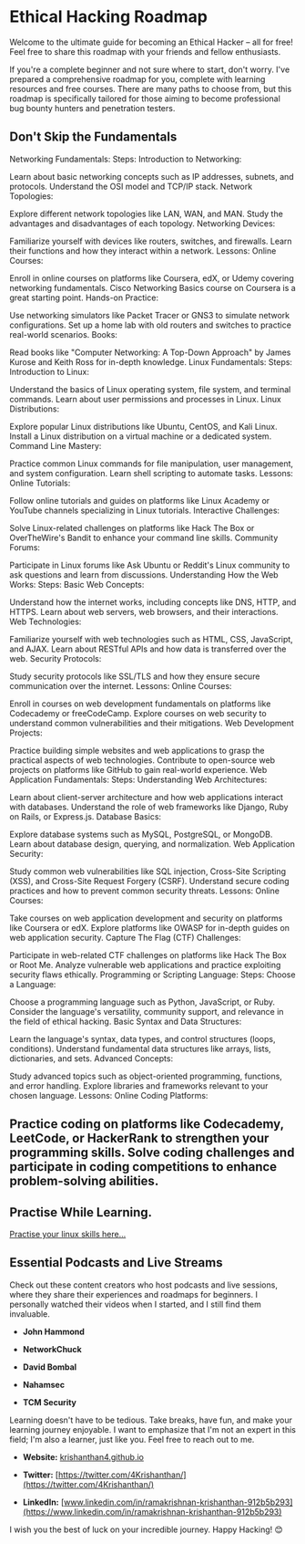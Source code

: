# Ethical Hacking Roadmap

Welcome to the ultimate guide for becoming an Ethical Hacker – all for free! Feel free to share this roadmap with your friends and fellow enthusiasts.

If you're a complete beginner and not sure where to start, don't worry. I've prepared a comprehensive roadmap for you, complete with learning resources and free courses. There are many paths to choose from, but this roadmap is specifically tailored for those aiming to become professional bug bounty hunters and penetration testers.

## Don't Skip the Fundamentals

Networking Fundamentals:
Steps:
Introduction to Networking:

Learn about basic networking concepts such as IP addresses, subnets, and protocols.
Understand the OSI model and TCP/IP stack.
Network Topologies:

Explore different network topologies like LAN, WAN, and MAN.
Study the advantages and disadvantages of each topology.
Networking Devices:

Familiarize yourself with devices like routers, switches, and firewalls.
Learn their functions and how they interact within a network.
Lessons:
Online Courses:

Enroll in online courses on platforms like Coursera, edX, or Udemy covering networking fundamentals.
Cisco Networking Basics course on Coursera is a great starting point.
Hands-on Practice:

Use networking simulators like Packet Tracer or GNS3 to simulate network configurations.
Set up a home lab with old routers and switches to practice real-world scenarios.
Books:

Read books like "Computer Networking: A Top-Down Approach" by James Kurose and Keith Ross for in-depth knowledge.
Linux Fundamentals:
Steps:
Introduction to Linux:

Understand the basics of Linux operating system, file system, and terminal commands.
Learn about user permissions and processes in Linux.
Linux Distributions:

Explore popular Linux distributions like Ubuntu, CentOS, and Kali Linux.
Install a Linux distribution on a virtual machine or a dedicated system.
Command Line Mastery:

Practice common Linux commands for file manipulation, user management, and system configuration.
Learn shell scripting to automate tasks.
Lessons:
Online Tutorials:

Follow online tutorials and guides on platforms like Linux Academy or YouTube channels specializing in Linux tutorials.
Interactive Challenges:

Solve Linux-related challenges on platforms like Hack The Box or OverTheWire's Bandit to enhance your command line skills.
Community Forums:

Participate in Linux forums like Ask Ubuntu or Reddit's Linux community to ask questions and learn from discussions.
Understanding How the Web Works:
Steps:
Basic Web Concepts:

Understand how the internet works, including concepts like DNS, HTTP, and HTTPS.
Learn about web servers, web browsers, and their interactions.
Web Technologies:

Familiarize yourself with web technologies such as HTML, CSS, JavaScript, and AJAX.
Learn about RESTful APIs and how data is transferred over the web.
Security Protocols:

Study security protocols like SSL/TLS and how they ensure secure communication over the internet.
Lessons:
Online Courses:

Enroll in courses on web development fundamentals on platforms like Codecademy or freeCodeCamp.
Explore courses on web security to understand common vulnerabilities and their mitigations.
Web Development Projects:

Practice building simple websites and web applications to grasp the practical aspects of web technologies.
Contribute to open-source web projects on platforms like GitHub to gain real-world experience.
Web Application Fundamentals:
Steps:
Understanding Web Architectures:

Learn about client-server architecture and how web applications interact with databases.
Understand the role of web frameworks like Django, Ruby on Rails, or Express.js.
Database Basics:

Explore database systems such as MySQL, PostgreSQL, or MongoDB.
Learn about database design, querying, and normalization.
Web Application Security:

Study common web vulnerabilities like SQL injection, Cross-Site Scripting (XSS), and Cross-Site Request Forgery (CSRF).
Understand secure coding practices and how to prevent common security threats.
Lessons:
Online Courses:

Take courses on web application development and security on platforms like Coursera or edX.
Explore platforms like OWASP for in-depth guides on web application security.
Capture The Flag (CTF) Challenges:

Participate in web-related CTF challenges on platforms like Hack The Box or Root Me.
Analyze vulnerable web applications and practice exploiting security flaws ethically.
Programming or Scripting Language:
Steps:
Choose a Language:

Choose a programming language such as Python, JavaScript, or Ruby.
Consider the language's versatility, community support, and relevance in the field of ethical hacking.
Basic Syntax and Data Structures:

Learn the language's syntax, data types, and control structures (loops, conditions).
Understand fundamental data structures like arrays, lists, dictionaries, and sets.
Advanced Concepts:

Study advanced topics such as object-oriented programming, functions, and error handling.
Explore libraries and frameworks relevant to your chosen language.
Lessons:
Online Coding Platforms:

Practice coding on platforms like Codecademy, LeetCode, or HackerRank to strengthen your programming skills.
Solve coding challenges and participate in coding competitions to enhance problem-solving abilities.
---
## Practise While Learning.
[Practise your linux skills here...](https://cmdchallenge.com/)

## Essential Podcasts and Live Streams

Check out these content creators who host podcasts and live sessions, where they share their experiences and roadmaps for beginners. I personally watched their videos when I started, and I still find them invaluable.

- **John Hammond**
  
- **NetworkChuck**
  
- **David Bombal**
  
- **Nahamsec**
  
- **TCM Security**

Learning doesn't have to be tedious. Take breaks, have fun, and make your learning journey enjoyable. I want to emphasize that I'm not an expert in this field; I'm also a learner, just like you. Feel free to reach out to me.

- **Website:** [krishanthan4.github.io](https://krishanthan4.github.io)
  
- **Twitter:** [https://twitter.com/4Krishanthan/](https://twitter.com/4Krishanthan/)
  
- **LinkedIn:** [www.linkedin.com/in/ramakrishnan-krishanthan-912b5b293](https://www.linkedin.com/in/ramakrishnan-krishanthan-912b5b293)

I wish you the best of luck on your incredible journey. Happy Hacking! 😊
